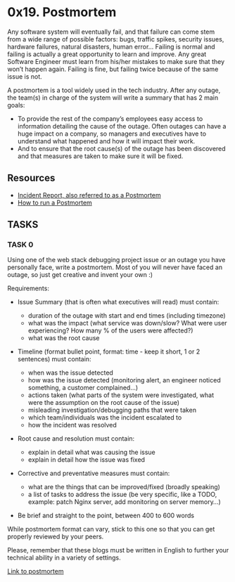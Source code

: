 # 0x19. Postmortem

Any software system will eventually fail, and that failure can come stem from a wide range of possible factors: bugs, traffic spikes, security issues, hardware failures, natural disasters, human error… Failing is normal and failing is actually a great opportunity to learn and improve. Any great Software Engineer must learn from his/her mistakes to make sure that they won’t happen again. Failing is fine, but failing twice because of the same issue is not.

A postmortem is a tool widely used in the tech industry. After any outage, the team(s) in charge of the system will write a summary that has 2 main goals:

* To provide the rest of the company’s employees easy access to information detailing the cause of the outage. Often outages can have a huge impact on a company, so managers and executives have to understand what happened and how it will impact their work.
* And to ensure that the root cause(s) of the outage has been discovered and that measures are taken to make sure it will be fixed.

## Resources

* [Incident Report, also referred to as a Postmortem](https://sysadmincasts.com/episodes/20-how-to-write-an-incident-report-postmortem)
* [How to run a Postmortem](https://blog.serverdensity.com/how-to-write-a-postmortem/)

## TASKS

### TASK 0
Using one of the web stack debugging project issue or an outage you have personally face, write a postmortem. Most of you will never have faced an outage, so just get creative and invent your own :)

Requirements:

* Issue Summary (that is often what executives will read) must contain:
  * duration of the outage with start and end times (including timezone)
  * what was the impact (what service was down/slow? What were user experiencing? How many % of the users were affected?)
  * what was the root cause
* Timeline (format bullet point, format: time - keep it short, 1 or 2 sentences) must contain:
  * when was the issue detected
  * how was the issue detected (monitoring alert, an engineer noticed something, a customer complained…)
  * actions taken (what parts of the system were investigated, what were the assumption on the root cause of the issue)
  * misleading investigation/debugging paths that were taken
  * which team/individuals was the incident escalated to
  * how the incident was resolved

* Root cause and resolution must contain:
  * explain in detail what was causing the issue
  * explain in detail how the issue was fixed

* Corrective and preventative measures must contain:
  * what are the things that can be improved/fixed (broadly speaking)
  * a list of tasks to address the issue (be very specific, like a TODO, example: patch Nginx server, add monitoring on server memory…)

* Be brief and straight to the point, between 400 to 600 words

While postmortem format can vary, stick to this one so that you can get properly reviewed by your peers.

Please, remember that these blogs must be written in English to further your technical ability in a variety of settings.

[Link to postmortem](https://docs.google.com/document/d/11bc_Id4rBC9nHQY5_FpmqtikW4bOV6ZqAudxH8NBOhQ/edit?usp=share_link)